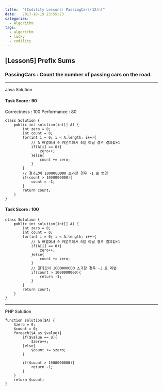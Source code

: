 ```yaml
---
title:  "[Codility Lessons] PassingCars(12/n)"
date:   2017-10-19 23:55:23
categories:
  - Algorithm
tags:
  - algorithm
  - lucky
  - codility
---
```

## [Lesson5] Prefix Sums  
###  PassingCars : Count the number of passing cars on the road.  
---
Java Solution
#### Task Score : 90   
Correctness : 100 	Performance : 80  
```
class Solution {
    public int solution(int[] A) {
        int zero = 0;
        int count = 0;
        for(int i = 0; i < A.length; i++){
            // A 배열에서 0 카운트해서 0일 아닐 경우 결과값+1
            if(A[i] == 0){
                zero++;
            }else{
                count += zero;
            }
        }
        // 결과값이 1000000000 초과할 경우 -1 로 변경
        if(count > 1000000000){
            count = -1;    
        }
        return count;
    }
}
```
#### Task Score : 100  
```
class Solution {
    public int solution(int[] A) {
        int zero = 0;
        int count = 0;
        for(int i = 0; i < A.length; i++){
            // A 배열에서 0 카운트해서 0일 아닐 경우 결과값+1
            if(A[i] == 0){
                zero++;    
            }else{
                count += zero;
            }
            // 결과값이 1000000000 초과할 경우 -1 로 리턴
            if(count > 1000000000){
                return -1;  
            }
        }
        return count;
    }
}
```

---
PHP Solution  
```
function solution($A) {
    $zero = 0;
    $count = 0;
    foreach($A as $value){
        if($value == 0){
            $zero++;    
        }else{
            $count += $zero;    
        }

        if($count > 1000000000){
            return -1;    
        }
    }
    return $count;
}
```
